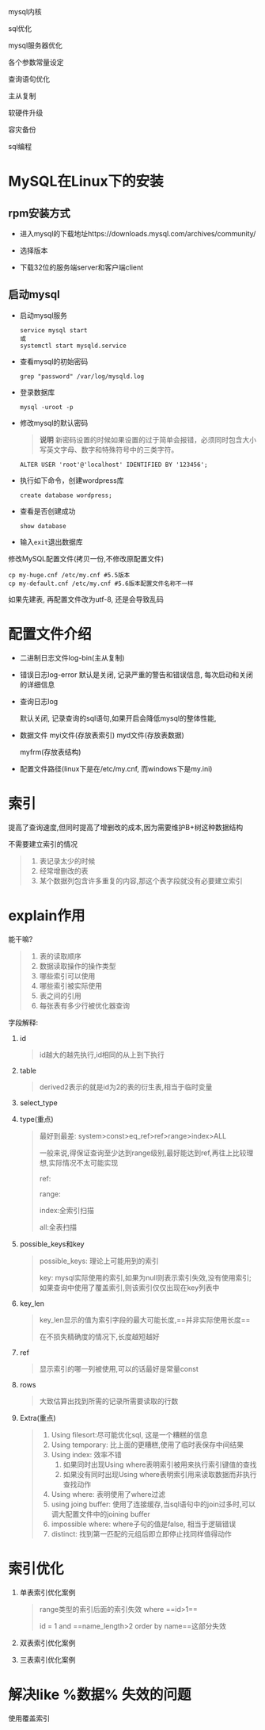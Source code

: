 mysql内核

sql优化

mysql服务器优化

各个参数常量设定

查询语句优化

主从复制

软硬件升级

容灾备份

sql编程



# MySQL在Linux下的安装

## rpm安装方式

+ 进入mysql的下载地址https://downloads.mysql.com/archives/community/
+ 选择版本
  
+ 下载32位的服务端server和客户端client
  

## 启动mysql

+ 启动mysql服务 

  ```shell
  service mysql start
  或
  systemctl start mysqld.service
  ```

+ 查看mysql的初始密码

  ```shell
  grep "password" /var/log/mysqld.log
  ```

+ 登录数据库

  ```shell
  mysql -uroot -p
  ```

+ 修改mysql的默认密码

  > **说明** 新密码设置的时候如果设置的过于简单会报错，必须同时包含大小写英文字母、数字和特殊符号中的三类字符。

  ```shell
  ALTER USER 'root'@'localhost' IDENTIFIED BY '123456';
  ```

+ 执行如下命令，创建wordpress库

  ```shell
  create database wordpress; 
  ```

+ 查看是否创建成功

  ```shell
  show database
  ```

+ 输入`exit`退出数据库

修改MySQL配置文件(拷贝一份,不修改原配置文件)

```shell
cp my-huge.cnf /etc/my.cnf #5.5版本
cp my-default.cnf /etc/my.cnf #5.6版本配置文件名称不一样
```

如果先建表, 再配置文件改为utf-8, 还是会导致乱码

# 配置文件介绍

+ 二进制日志文件log-bin(主从复制)

+ 错误日志log-error
  默认是关闭, 记录严重的警告和错误信息, 每次启动和关闭的详细信息 

+ 查询日志log

  默认关闭, 记录查询的sql语句,如果开启会降低mysql的整体性能,

+ 数据文件
  myi文件(存放表索引)
  myd文件(存放表数据)

  myfrm(存放表结构)

+ 配置文件路径(linux下是在/etc/my.cnf, 而windows下是my.ini)

# 索引

提高了查询速度,但同时提高了增删改的成本,因为需要维护B+树这种数据结构

不需要建立索引的情况

> 1. 表记录太少的时候
> 2. 经常增删改的表
> 3. 某个数据列包含许多重复的内容,那这个表字段就没有必要建立索引

# explain作用

能干嘛?

> 1. 表的读取顺序
> 2. 数据读取操作的操作类型
> 3. 哪些索引可以使用
> 4. 哪些索引被实际使用
> 5. 表之间的引用
> 6. 每张表有多少行被优化器查询



字段解释:

1. id

   > id越大的越先执行,id相同的从上到下执行

2. table

   > derived2表示的就是id为2的表的衍生表,相当于临时变量

3. select_type

4. type(重点)

   > 最好到最差: system>const>eq_ref>ref>range>index>ALL
   >
   > 一般来说,得保证查询至少达到range级别,最好能达到ref,再往上比较理想,实际情况不太可能实现
   >
   > ref:
   >
   > range:
   >
   > index:全索引扫描
   >
   > all:全表扫描

5. possible_keys和key

   > possible_keys: 理论上可能用到的索引
   >
   > key: mysql实际使用的索引,如果为null则表示索引失效,没有使用索引; 如果查询中使用了覆盖索引,则该索引仅仅出现在key列表中

6. key_len

   > key_len显示的值为索引字段的最大可能长度,==并非实际使用长度==
   >
   > 在不损失精确度的情况下,长度越短越好

7. ref

   > 显示索引的哪一列被使用,可以的话最好是常量const

8. rows

   > 大致估算出找到所需的记录所需要读取的行数

9. Extra(重点)

   > 1. Using filesort:尽可能优化sql, 这是一个糟糕的信息
   > 2. Using temporary: 比上面的更糟糕,使用了临时表保存中间结果
   > 3. Using index: 效率不错
   >    1. 如果同时出现Using where表明索引被用来执行索引键值的查找
   >    2. 如果没有同时出现Using where表明索引用来读取数据而非执行查找动作
   > 4. Using where: 表明使用了where过滤
   > 5. using joing buffer: 使用了连接缓存,当sql语句中的join过多时,可以调大配置文件中的joining buffer
   > 6. impossible where: where子句的值是false, 相当于逻辑错误
   > 7. distinct: 找到第一匹配的元组后即立即停止找同样值得动作

# 索引优化

1. 单表索引优化案例

   > range类型的索引后面的索引失效 where ==id>1==
   >
   > id = 1 and ==name_length>2 order by name==这部分失效 

2. 双表索引优化案例

3. 三表索引优化案例

# 解决like   %数据%   失效的问题

使用覆盖索引